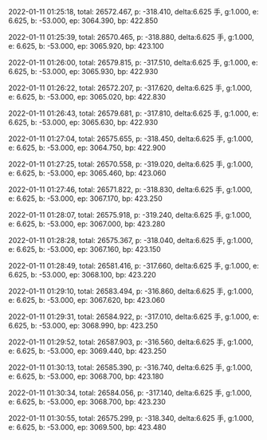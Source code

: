 2022-01-11 01:25:18, total: 26572.467, p: -318.410, delta:6.625 手, g:1.000, e: 6.625, b: -53.000, ep: 3064.390, bp: 422.850

2022-01-11 01:25:39, total: 26570.465, p: -318.880, delta:6.625 手, g:1.000, e: 6.625, b: -53.000, ep: 3065.920, bp: 423.100

2022-01-11 01:26:00, total: 26579.815, p: -317.510, delta:6.625 手, g:1.000, e: 6.625, b: -53.000, ep: 3065.930, bp: 422.930

2022-01-11 01:26:22, total: 26572.207, p: -317.620, delta:6.625 手, g:1.000, e: 6.625, b: -53.000, ep: 3065.020, bp: 422.830

2022-01-11 01:26:43, total: 26579.681, p: -317.810, delta:6.625 手, g:1.000, e: 6.625, b: -53.000, ep: 3065.630, bp: 422.930

2022-01-11 01:27:04, total: 26575.655, p: -318.450, delta:6.625 手, g:1.000, e: 6.625, b: -53.000, ep: 3064.750, bp: 422.900

2022-01-11 01:27:25, total: 26570.558, p: -319.020, delta:6.625 手, g:1.000, e: 6.625, b: -53.000, ep: 3065.460, bp: 423.060

2022-01-11 01:27:46, total: 26571.822, p: -318.830, delta:6.625 手, g:1.000, e: 6.625, b: -53.000, ep: 3067.170, bp: 423.250

2022-01-11 01:28:07, total: 26575.918, p: -319.240, delta:6.625 手, g:1.000, e: 6.625, b: -53.000, ep: 3067.000, bp: 423.280

2022-01-11 01:28:28, total: 26575.367, p: -318.040, delta:6.625 手, g:1.000, e: 6.625, b: -53.000, ep: 3067.160, bp: 423.150

2022-01-11 01:28:49, total: 26581.416, p: -317.660, delta:6.625 手, g:1.000, e: 6.625, b: -53.000, ep: 3068.100, bp: 423.220

2022-01-11 01:29:10, total: 26583.494, p: -316.860, delta:6.625 手, g:1.000, e: 6.625, b: -53.000, ep: 3067.620, bp: 423.060

2022-01-11 01:29:31, total: 26584.922, p: -317.010, delta:6.625 手, g:1.000, e: 6.625, b: -53.000, ep: 3068.990, bp: 423.250

2022-01-11 01:29:52, total: 26587.903, p: -316.560, delta:6.625 手, g:1.000, e: 6.625, b: -53.000, ep: 3069.440, bp: 423.250

2022-01-11 01:30:13, total: 26585.390, p: -316.740, delta:6.625 手, g:1.000, e: 6.625, b: -53.000, ep: 3068.700, bp: 423.180

2022-01-11 01:30:34, total: 26584.056, p: -317.140, delta:6.625 手, g:1.000, e: 6.625, b: -53.000, ep: 3068.700, bp: 423.230

2022-01-11 01:30:55, total: 26575.299, p: -318.340, delta:6.625 手, g:1.000, e: 6.625, b: -53.000, ep: 3069.500, bp: 423.480